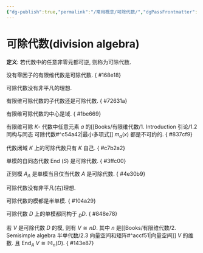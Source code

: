 ```yaml
---
{"dg-publish":true,"permalink":"/常用概念/可除代数/","dgPassFrontmatter":true,"created":"2024-08-14T09:59:59.156+08:00","updated":"2024-08-16T09:34:04.735+08:00"}
---
```


# 可除代数(division algebra)

**定义**: 若代数中的任意非零元都可逆, 则称为可除代数.

没有零因子的有限维代数是可除代数. 
{ #168e18}


可除代数没有非平凡的理想.

有限维可除代数的子代数还是可除代数.
{ #72631a}


有限维可除代数的中心是域.
{ #1be669}


有限维可除 $K$- 代数中任意元素 $a$ 的[[Books/有限维代数/1. Introduction 引论/1.2 同构与同态 可除代数#^c54a42\|最小多项式]] $m_a(x)$ 都是不可约的.
{ #837cf9}


代数闭域 $K$ 上的可除代数只有 $K$ 自己.
{ #c7b2a2}


单模的自同态代数 $\mathrm{End\ }(S)$ 是可除代数.
{ #3ffc00}


正则模 $A_A$ 是单模当且仅当代数 $A$ 是可除代数.
{ #4e30b9}


可除代数没有非平凡(右)理想.

可除代数的模都是半单模.
{ #104a29}


可除代数 $D$ 上的单模都同构于 $_DD$.
{ #848e78}


若 $V$ 是可除代数 $D$ 的模, 则有 $V\cong nD$. 其中 $n$ 是[[Books/有限维代数/2. Semisimple algebra 半单代数/2.3 向量空间和矩阵#^accf51\|向量空间]] $V$ 的维数. 且 $\mathrm{End}_A\ V\cong \mathbb{M}_n(D)$.
{ #143e87}

